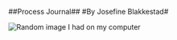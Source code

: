 ##Process Journal##
#By Josefine Blakkestad#

![Random image I had on my computer]("C:\Users\Josef\OneDrive\Dokumenter\GitHub\ProcessJournal\IMG_2737.CR2")